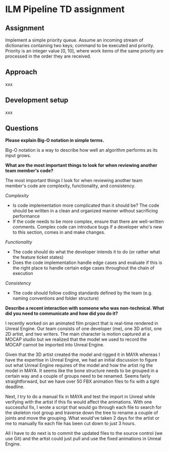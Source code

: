 # ILM Pipeline TD assignment

## Assignment

Implement a simple priority queue. Assume an incoming stream of dictionaries containing two keys; command to be executed and priority. Priority is an integer value [0, 10], where work items of the same priority are processed in the order they are received.

## Approach

xxx

## Development setup

xxx

## Questions

**Please explain Big-O notation in simple terms.**

Big-O notation is a way to describe how well an algorithm performs as its input grows.

**What are the most important things to look for when reviewing another team member's code?**

The most important things I look for when reviewing another team member's code are complexity, functionality, and consistency.

*Complexity*
- Is code implementation more complicated than it should be? The code should be written in a clean and organized manner without sacrificing performance
- If the code needs to be more complex, ensure that there are well-written comments. Complex code can introduce bugs if a developer who's new to this section, comes in and make changes.

*Functionality*
- The code should do what the developer intends it to do (or rather what the feature ticket states)
- Does the code implementation handle edge cases and evaluate if this is the right place to handle certain edge cases throughout the chain of execution

*Consistency*
- The code should follow coding standards defined by the team (e.g. naming conventions and folder structure)

**Describe a recent interaction with someone who was non-technical. What did you need to communicate and how did you do it?**

I recently worked on an animated film project that is real-time rendered in Unreal Engine. Our team consists of one developer (me), one 3D artist, one 2D artist, and two writers. The main character is motion captured at a MOCAP studio but we realized that the model we used to record the MOCAP cannot be imported into Unreal Engine.

Given that the 3D artist created the model and rigged it in MAYA whereas I have the expertise in Unreal Engine, we had an initial discussion to figure out what Unreal Engine requires of the model and how the artist rig the model in MAYA. It seems like the bone structure needs to be grouped in a certain way and a couple of groups need to be renamed. Seems fairly straightforward, but we have over 50 FBX animation files to fix with a tight deadline.

Next, I try to do a manual fix in MAYA and test the import in Unreal while verifying with the artist if this fix would affect the animations. With one successful fix, I wrote a script that would go through each file to search for the skeleton root group and traverse down the tree to rename a couple of joints and move the grouping. What would've taken 2 days for the artist or me to manually fix each file has been cut down to just 3 hours.

All I have to do next is to commit the updated files to the source control (we use Git) and the artist could just pull and use the fixed animations in Unreal Engine.
